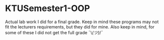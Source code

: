 # KTUSemester1-OOP

Actual lab work I did for a final grade.
Keep in mind these programs may not fit the lecturers requirements, but they did for mine.
Also keep in mind, for some of these I did not get the full grade ¯\\_(ツ)_/¯